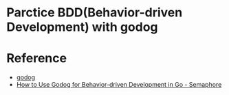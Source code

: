 # Parctice BDD(Behavior-driven Development) with godog

# Reference

* [godog](https://github.com/DATA-DOG/godog)
* [How to Use Godog for Behavior-driven Development in Go - Semaphore](https://semaphoreci.com/community/tutorials/how-to-use-godog-for-behavior-driven-development-in-go)
